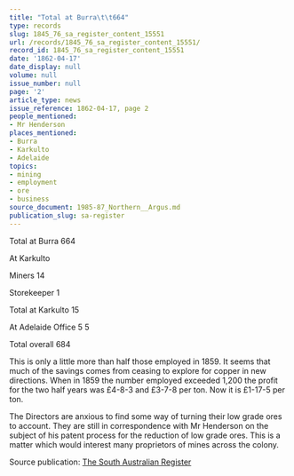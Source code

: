 ```yaml
---
title: "Total at Burra\t\t664"
type: records
slug: 1845_76_sa_register_content_15551
url: /records/1845_76_sa_register_content_15551/
record_id: 1845_76_sa_register_content_15551
date: '1862-04-17'
date_display: null
volume: null
issue_number: null
page: '2'
article_type: news
issue_reference: 1862-04-17, page 2
people_mentioned:
- Mr Henderson
places_mentioned:
- Burra
- Karkulto
- Adelaide
topics:
- mining
- employment
- ore
- business
source_document: 1985-87_Northern__Argus.md
publication_slug: sa-register
---
```


Total at Burra		664

At Karkulto

Miners	14

Storekeeper	1

Total at Karkulto		15

At Adelaide Office	5	5

Total overall		684

This is only a little more than half those employed in 1859.  It seems that much of the savings comes from ceasing to explore for copper in new directions.  When in 1859 the number employed exceeded 1,200 the profit for the two half years was £4-8-3 and £3-7-8 per ton.  Now it is £1-17-5 per ton.

The Directors are anxious to find some way of turning their low grade ores to account.  They are still in correspondence with Mr Henderson on the subject of his patent process for the reduction of low grade ores.  This is a matter which would interest many proprietors of mines across the colony.

Source publication: [The South Australian Register](/publications/sa-register/)
